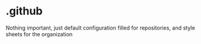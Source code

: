 # .github
Nothing important, just default configuration filled for repositories, and style sheets for the organization
